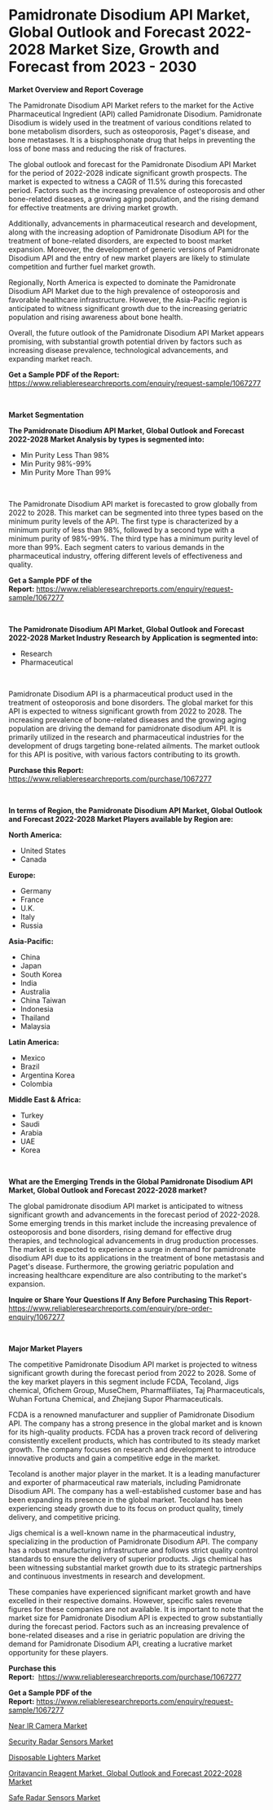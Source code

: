 <p><h1>Pamidronate Disodium API Market, Global Outlook and Forecast 2022-2028 Market Size, Growth and Forecast from 2023 - 2030</h1></p><p><strong>Market Overview and Report Coverage</strong></p>
<p><p>The Pamidronate Disodium API Market refers to the market for the Active Pharmaceutical Ingredient (API) called Pamidronate Disodium. Pamidronate Disodium is widely used in the treatment of various conditions related to bone metabolism disorders, such as osteoporosis, Paget's disease, and bone metastases. It is a bisphosphonate drug that helps in preventing the loss of bone mass and reducing the risk of fractures.</p><p>The global outlook and forecast for the Pamidronate Disodium API Market for the period of 2022-2028 indicate significant growth prospects. The market is expected to witness a CAGR of 11.5% during this forecasted period. Factors such as the increasing prevalence of osteoporosis and other bone-related diseases, a growing aging population, and the rising demand for effective treatments are driving market growth.</p><p>Additionally, advancements in pharmaceutical research and development, along with the increasing adoption of Pamidronate Disodium API for the treatment of bone-related disorders, are expected to boost market expansion. Moreover, the development of generic versions of Pamidronate Disodium API and the entry of new market players are likely to stimulate competition and further fuel market growth.</p><p>Regionally, North America is expected to dominate the Pamidronate Disodium API Market due to the high prevalence of osteoporosis and favorable healthcare infrastructure. However, the Asia-Pacific region is anticipated to witness significant growth due to the increasing geriatric population and rising awareness about bone health.</p><p>Overall, the future outlook of the Pamidronate Disodium API Market appears promising, with substantial growth potential driven by factors such as increasing disease prevalence, technological advancements, and expanding market reach.</p></p>
<p><strong>Get a Sample PDF of the Report:</strong> <a href="https://www.reliableresearchreports.com/enquiry/request-sample/1067277">https://www.reliableresearchreports.com/enquiry/request-sample/1067277</a></p>
<p>&nbsp;</p>
<p><strong>Market Segmentation</strong></p>
<p><strong>The Pamidronate Disodium API Market, Global Outlook and Forecast 2022-2028 Market Analysis by types is segmented into:</strong></p>
<p><ul><li>Min Purity Less Than 98%</li><li>Min Purity 98%-99%</li><li>Min Purity More Than 99%</li></ul></p>
<p>&nbsp;</p>
<p><p>The Pamidronate Disodium API market is forecasted to grow globally from 2022 to 2028. This market can be segmented into three types based on the minimum purity levels of the API. The first type is characterized by a minimum purity of less than 98%, followed by a second type with a minimum purity of 98%-99%. The third type has a minimum purity level of more than 99%. Each segment caters to various demands in the pharmaceutical industry, offering different levels of effectiveness and quality.</p></p>
<p><strong>Get a Sample PDF of the Report:</strong>&nbsp;<a href="https://www.reliableresearchreports.com/enquiry/request-sample/1067277">https://www.reliableresearchreports.com/enquiry/request-sample/1067277</a></p>
<p>&nbsp;</p>
<p><strong>The Pamidronate Disodium API Market, Global Outlook and Forecast 2022-2028 Market Industry Research by Application is segmented into:</strong></p>
<p><ul><li>Research</li><li>Pharmaceutical</li></ul></p>
<p>&nbsp;</p>
<p><p>Pamidronate Disodium API is a pharmaceutical product used in the treatment of osteoporosis and bone disorders. The global market for this API is expected to witness significant growth from 2022 to 2028. The increasing prevalence of bone-related diseases and the growing aging population are driving the demand for pamidronate disodium API. It is primarily utilized in the research and pharmaceutical industries for the development of drugs targeting bone-related ailments. The market outlook for this API is positive, with various factors contributing to its growth.</p></p>
<p><strong>Purchase this Report:</strong>&nbsp; <a href="https://www.reliableresearchreports.com/purchase/1067277">https://www.reliableresearchreports.com/purchase/1067277</a></p>
<p>&nbsp;</p>
<p><strong>In terms of Region, the Pamidronate Disodium API Market, Global Outlook and Forecast 2022-2028 Market Players available by Region are:</strong></p>
<p>
    <p> <strong> North America: </strong>
        <ul>
            <li>United States</li>
            <li>Canada</li>
        </ul>
        </p> 
    <p> <strong> Europe: </strong>
        <ul>
            <li>Germany</li>
            <li>France</li>
            <li>U.K.</li>
            <li>Italy</li>
            <li>Russia</li>
        </ul>
        </p> 
    <p> <strong> Asia-Pacific: </strong>
        <ul>
            <li>China</li>
            <li>Japan</li>
            <li>South Korea</li>
            <li>India</li>
            <li>Australia</li>
            <li>China Taiwan</li>
            <li>Indonesia</li>
            <li>Thailand</li>
            <li>Malaysia</li>
        </ul>
        </p> 
    <p> <strong> Latin America: </strong>
        <ul>
            <li>Mexico</li>
            <li>Brazil</li>
            <li>Argentina Korea</li>
            <li>Colombia</li>
        </ul>
        </p> 
    <p> <strong> Middle East & Africa: </strong>
        <ul>
            <li>Turkey</li>
            <li>Saudi</li>
            <li>Arabia</li>
            <li>UAE</li>
            <li>Korea</li>
        </ul>
    </p>
    </p>
<p>&nbsp;</p>
<p><strong>What are the Emerging Trends in the Global Pamidronate Disodium API Market, Global Outlook and Forecast 2022-2028 market?</strong></p>
<p><p>The global pamidronate disodium API market is anticipated to witness significant growth and advancements in the forecast period of 2022-2028. Some emerging trends in this market include the increasing prevalence of osteoporosis and bone disorders, rising demand for effective drug therapies, and technological advancements in drug production processes. The market is expected to experience a surge in demand for pamidronate disodium API due to its applications in the treatment of bone metastasis and Paget's disease. Furthermore, the growing geriatric population and increasing healthcare expenditure are also contributing to the market's expansion.</p></p>
<p><strong>Inquire or Share Your Questions If Any Before Purchasing This Report</strong>- <a href="https://www.reliableresearchreports.com/enquiry/pre-order-enquiry/1067277">https://www.reliableresearchreports.com/enquiry/pre-order-enquiry/1067277</a></p>
<p>&nbsp;</p>
<p><strong>Major Market Players</strong></p>
<p><p>The competitive Pamidronate Disodium API market is projected to witness significant growth during the forecast period from 2022 to 2028. Some of the key market players in this segment include FCDA, Tecoland, Jigs chemical, Ofichem Group, MuseChem, Pharmaffiliates, Taj Pharmaceuticals, Wuhan Fortuna Chemical, and Zhejiang Supor Pharmaceuticals.</p><p>FCDA is a renowned manufacturer and supplier of Pamidronate Disodium API. The company has a strong presence in the global market and is known for its high-quality products. FCDA has a proven track record of delivering consistently excellent products, which has contributed to its steady market growth. The company focuses on research and development to introduce innovative products and gain a competitive edge in the market.</p><p>Tecoland is another major player in the market. It is a leading manufacturer and exporter of pharmaceutical raw materials, including Pamidronate Disodium API. The company has a well-established customer base and has been expanding its presence in the global market. Tecoland has been experiencing steady growth due to its focus on product quality, timely delivery, and competitive pricing.</p><p>Jigs chemical is a well-known name in the pharmaceutical industry, specializing in the production of Pamidronate Disodium API. The company has a robust manufacturing infrastructure and follows strict quality control standards to ensure the delivery of superior products. Jigs chemical has been witnessing substantial market growth due to its strategic partnerships and continuous investments in research and development.</p><p>These companies have experienced significant market growth and have excelled in their respective domains. However, specific sales revenue figures for these companies are not available. It is important to note that the market size for Pamidronate Disodium API is expected to grow substantially during the forecast period. Factors such as an increasing prevalence of bone-related diseases and a rise in geriatric population are driving the demand for Pamidronate Disodium API, creating a lucrative market opportunity for these players.</p></p>
<p><strong>Purchase this Report:</strong>&nbsp;&nbsp;<a href="https://www.reliableresearchreports.com/purchase/1067277">https://www.reliableresearchreports.com/purchase/1067277</a></p>
<p></p>
<p><strong>Get a Sample PDF of the Report:</strong>&nbsp;<a href="https://www.reliableresearchreports.com/enquiry/request-sample/1067277">https://www.reliableresearchreports.com/enquiry/request-sample/1067277</a></p>
<p><p><a href="https://www.linkedin.com/pulse/near-ir-camera-market-size-2023-2030-global-industrial-analysis-uy6hc/">Near IR Camera Market</a></p><p><a href="https://www.reportprime.com/security-radar-sensors-r5276">Security Radar Sensors Market</a></p><p><a href="https://medium.com/@edwinsporer/disposable-lighters-market-size-growth-forecast-2023-2030-0e7c098b1369">Disposable Lighters Market</a></p><p><a href="https://github.com/RickHolmes3/Market-Research-Report-List-1/blob/main/oritavancin-reagent-market-global-outlook-and-forecast-2022-2028-market.md">Oritavancin Reagent Market, Global Outlook and Forecast 2022-2028 Market</a></p><p><a href="https://www.reportprime.com/safe-radar-sensors-r5274">Safe Radar Sensors Market</a></p></p>